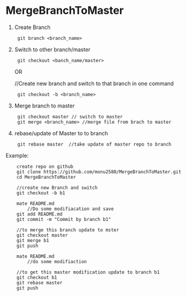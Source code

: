 # MergeBranchToMaster

1. Create Branch 

		git branch <branch_name>
	
2. Switch to other branch/master
	
		git checkout <banch_name/master>
	
	OR
	
	//Create new branch and switch to that branch in one command
	
		git checkout -b <branch_name>
	
3. Merge branch to master
	
		git checkout master // switch to master
		git merge <branch_name> //merge file from brach to master
	
4. rebase/update of Master to to branch
	
		git rebase master  //take update of master repo to branch
	

Example:
		
		create repo on github
		git clone https://github.com/monu2580/MergeBranchToMaster.git
		cd MergeBranchToMaster
		
		//create new Branch and switch
		git checkout -b b1
		
		mate README.md
			//Do some modifiacation and save
		git add README.md
		git commit -m "Commit by branch b1"
		
		//to merge this branch update to mster
		git checkout master
		git merge b1
		git push
		
		mate README.md
			//do some modifiaction
			
		//to get this master modification update to branch b1
		git checkout b1
		git rebase master
		git push
		